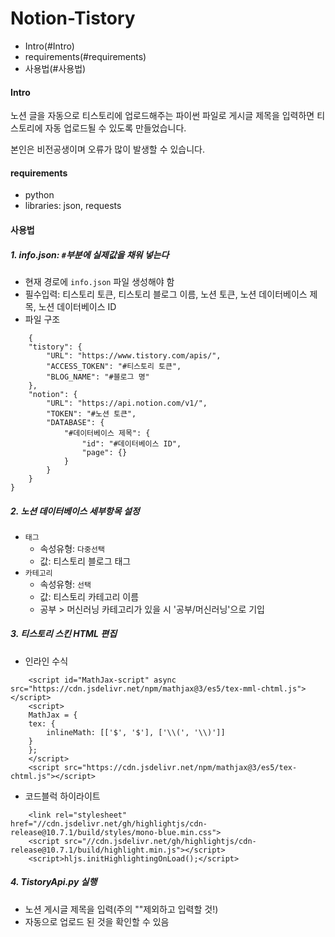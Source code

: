 # Notion-Tistory



- Intro(#Intro)
- requirements(#requirements)
- 사용법(#사용법)



#### Intro

노션 글을 자동으로 티스토리에 업로드해주는 파이썬 파일로 게시글 제목을 입력하면 티스토리에 자동 업로드될 수 있도록 만들었습니다.

본인은 비전공생이며 오류가 많이 발생할 수 있습니다.



#### requirements

- python
- libraries: json, requests

#### 사용법

##### 1. info.json: `#`부분에 실제값을 채워 넣는다

- 현재 경로에 `info.json` 파일 생성해야 함
- 필수입력: 티스토리 토큰, 티스토리 블로그 이름, 노션 토큰, 노션 데이터베이스 제목, 노션 데이터베이스 ID
- 파일 구조

```{json}
    {
	"tistory": {
		"URL": "https://www.tistory.com/apis/",
		"ACCESS_TOKEN": "#티스토리 토큰",
		"BLOG_NAME": "#블로그 명"
	},
	"notion": {
		"URL": "https://api.notion.com/v1/",
		"TOKEN": "#노션 토큰",
		"DATABASE": {
			"#데이터베이스 제목": {
				"id": "#데이터베이스 ID",
				"page": {}
			}
		}
	}
}
```

##### 2. 노션 데이터베이스 세부항목 설정

- `태그` 
    - 속성유형: `다중선택`
    - 값: 티스토리 블로그 태그
- `카테고리`
    - 속성유형: `선택`
    - 값: 티스토리 카테고리 이름
    - 공부 > 머신러닝 카테고리가 있을 시 '공부/머신러닝'으로 기입

##### 3. 티스토리 스킨 HTML 편집

- 인라인 수식

```{html}
    <script id="MathJax-script" async src="https://cdn.jsdelivr.net/npm/mathjax@3/es5/tex-mml-chtml.js"></script>
    <script>
    MathJax = {
    tex: {
        inlineMath: [['$', '$'], ['\\(', '\\)']]
    }
    };
    </script>
    <script src="https://cdn.jsdelivr.net/npm/mathjax@3/es5/tex-chtml.js"></script>
```

- 코드블럭 하이라이트

```{html}
    <link rel="stylesheet" href="//cdn.jsdelivr.net/gh/highlightjs/cdn-release@10.7.1/build/styles/mono-blue.min.css">
    <script src="//cdn.jsdelivr.net/gh/highlightjs/cdn-release@10.7.1/build/highlight.min.js"></script>
    <script>hljs.initHighlightingOnLoad();</script>
```

##### 4. TistoryApi.py 실행

- 노션 게시글 제목을 입력(주의 ""제외하고 입력할 것!)
- 자동으로 업로드 된 것을 확인할 수 있음



